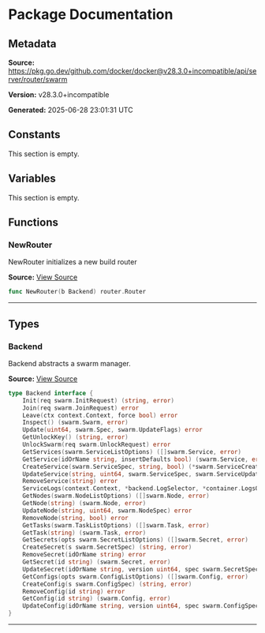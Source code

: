 # Package Documentation

## Metadata

**Source:** https://pkg.go.dev/github.com/docker/docker@v28.3.0+incompatible/api/server/router/swarm

**Version:** v28.3.0+incompatible

**Generated:** 2025-06-28 23:01:31 UTC

## Constants

This section is empty.

## Variables

This section is empty.

## Functions

### NewRouter

NewRouter initializes a new build router

**Source:** [View Source](https://github.com/docker/docker/blob/v28.3.0/api/server/router/swarm/cluster.go#L12)  

```go
func NewRouter(b Backend) router.Router
```

---

## Types

### Backend

Backend abstracts a swarm manager.

**Source:** [View Source](https://github.com/docker/docker/blob/v28.3.0/api/server/router/swarm/backend.go#L12)  

```go
type Backend interface {
	Init(req swarm.InitRequest) (string, error)
	Join(req swarm.JoinRequest) error
	Leave(ctx context.Context, force bool) error
	Inspect() (swarm.Swarm, error)
	Update(uint64, swarm.Spec, swarm.UpdateFlags) error
	GetUnlockKey() (string, error)
	UnlockSwarm(req swarm.UnlockRequest) error
	GetServices(swarm.ServiceListOptions) ([]swarm.Service, error)
	GetService(idOrName string, insertDefaults bool) (swarm.Service, error)
	CreateService(swarm.ServiceSpec, string, bool) (*swarm.ServiceCreateResponse, error)
	UpdateService(string, uint64, swarm.ServiceSpec, swarm.ServiceUpdateOptions, bool) (*swarm.ServiceUpdateResponse, error)
	RemoveService(string) error
	ServiceLogs(context.Context, *backend.LogSelector, *container.LogsOptions) (<-chan *backend.LogMessage, error)
	GetNodes(swarm.NodeListOptions) ([]swarm.Node, error)
	GetNode(string) (swarm.Node, error)
	UpdateNode(string, uint64, swarm.NodeSpec) error
	RemoveNode(string, bool) error
	GetTasks(swarm.TaskListOptions) ([]swarm.Task, error)
	GetTask(string) (swarm.Task, error)
	GetSecrets(opts swarm.SecretListOptions) ([]swarm.Secret, error)
	CreateSecret(s swarm.SecretSpec) (string, error)
	RemoveSecret(idOrName string) error
	GetSecret(id string) (swarm.Secret, error)
	UpdateSecret(idOrName string, version uint64, spec swarm.SecretSpec) error
	GetConfigs(opts swarm.ConfigListOptions) ([]swarm.Config, error)
	CreateConfig(s swarm.ConfigSpec) (string, error)
	RemoveConfig(id string) error
	GetConfig(id string) (swarm.Config, error)
	UpdateConfig(idOrName string, version uint64, spec swarm.ConfigSpec) error
}
```

---

